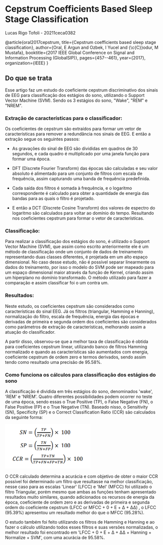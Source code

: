 # Cepstrum Coefficients Based Sleep Stage Classification
Lucas Rigo Tofoli - 20211ceca0382

@article{oral2017cepstrum,
  title={Cepstrum coefficients based sleep stage classification},
  author={Oral, E Argun and Ozbek, I Yucel and {\c{C}}odur, M Mustafa},
  booktitle={2017 IEEE Global Conference on Signal and Information Processing (GlobalSIP)},
  pages={457--461},
  year={2017},
  organization={IEEE}
}

## Do que se trata
Esse artigo faz um estudo do coeficiente cepstrum discriminativo dos sinais de EEG para classificação dos estágios do sono, utilizando o Support Vector Machine (SVM). Sendo os 3 estágios do sono, "Wake", "REM" e "NREM".

### Extração de características para o classificador:

Os coeficientes de cepstrum são extraídos para formar um vetor de características para remover a redundância nos sinais de EEG. E então a extração segue os seguintes passos:

- As gravações do sinal de EEG são divididas em quadros de 30 segundos, e cada quadro é multiplicado por uma janela função para formar uma época.

- DFT (Discrete Fourier Transform) das épocas são calculadas e seu valor absoluto é alimentado para um conjunto de filtros com escala de frequência, assim capturando uma banda de frequência predefinida.

- Cada saída dos filtros é somada à frequência, e o logaritmo correspondente é calculado para obter a quantidade de energia das bandas para as quais o filtro é projetado.

- E então a DCT (Discrete Cosine Transform) dos valores de espectro do logaritmo são calculados para voltar ao domínio do tempo. Resultando nos coeficientes cepstrum para formar o vetor de características.

### Classificação:

Para realizar a classificação dos estágios do sono, é utilizado o Support Vector Machine (SVM), que assim como escrito anteriormente ele é um método de classificação onde um conjunto de dados de treinamento representando duas classes diferentes, é projetada em um alto espaço dimensional. No caso desse estudo, não é possível separar linearmente os dados do treinamento, por isso o modelo do SVM pode ser mapeado para um espaço dimensional maior através da função de Kernel, criando assim um hiperplano no domínio transformado. O método utilizado para fazer a comparação e assim classificar foi o um contra um.

### Resultados:

Neste estudo, os coeficientes cepstrum são considerados como características do sinal EEG. Já os filtros (triangular, Hamming e Hanning), normalização do filtro, escala de frequência, energia das épocas e derivadas de primeira e segunda ordem dos coeficientes são considerados como parâmetros de extração de características, melhorando assim a atuação do classificador.

A partir disso, observou-se que a melhor taxa de classificação é obtida para coeficientes cepstrum linear, utilizando banco de filtros Hamming normalizado e quando as características são aumentados com energia, coeficiente cepstrum de ordem zero e termos derivados, sendo assim  tendo como resultado uma precisão de 95.58%.

### Como funciona os cálculos para classificação dos estágios do sono

A classificação é dividida em três estágios do sono, denominados 'wake', 'REM' e 'NREM'. Quatro diferentes possibilidades podem ocorrer no teste de uma época, sendo essas o True Positive (TP), o False Negative (FN), o False Positive (FP) e o True Negative (TN). Baseado nisso, o Sensitivity (SN), Specificity (SP) e o Correct Classification Ratio (CCR) são calculados da seguinte forma:

![](img/calculos.png)

O CCR calculado determina a acurácia e com objetivo de obter o maior CCR possível foi determinado um filtro que resultasse na melhor classificação, nesse caso para as escalas 'Linear' (LFCC) e 'Mel' (MFCC) foi utilizado o filtro Triangular, porém mesmo que ambas as funções tenham apresentado resultados muito similares, quando adicionados os recursos de energia da época, coeficiente de ordem zero e as derivadas de primeira e segunda ordem do coeficiente cepstrum (LFCC or MFCC + 0 + E + Δ + ΔΔ) , o LFCC (95.39%) apresentou um resultado melhor do que o MFCC (95.28%).

O estudo também foi feito utilizando os filtros de Hamming e Hanning e ao fazer o cálculo utilizando todos esses filtros e suas versões normalizadas, o melhor resultado foi encontrado em 'LFCC + 0 + E + Δ + ΔΔ + Hanning + Normalize + SVM', com uma acurácia de 95.58%.